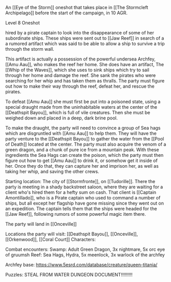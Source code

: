 An [[Eye of the Storm]] oneshot that takes place in [[The Stormcleft Archipelago]] before the start of the campaign, in 10 AGR.


Level 8 Oneshot

hired by a pirate captain to look into the disappearance of some of her subordinate ships. These ships were sent out to [[Jaw Reef]] in search of a a rumored artifact which was said to be able to allow a ship to survive a trip through the storm wall. 

This artifact is actually a possession of the powerful undersea Archfey, [[Amu Aau]], who makes the reef her home. She does have an artifact, The [[Whip of the Waves]], which she uses to sink ships which try to sail through her home and damage the reef. She sank the pirates who were searching for her whip and has taken them as thralls. The party must figure out how to make their way through the reef, defeat her, and rescue the pirates. 


To defeat [[Amu Aau]] she must first be put into a poisoned state, using a special draught made from the uninhabitable waters at the center of the [[Deathspit Bayou]], which is full of vile creatures. Then she must be weighed down and placed in a deep, dark brine pool. 

To make the draught, the party will need to convince a group of Sea hags which are disgruntled with [[Amu Aau]] to help them. They will have the party venture to the [[Deathspit Bayou]] to gather the water from the [[Pool of Death]] located at the center. The party must also acquire the venom of a green dragon, and a chunk of pure ice from a mountain peak. With these ingredients the Sea Hags can create the poison, which the party must then figure out how to get [[Amu Aau]] to drink it, or somehow get it inside of her. Once they do that, they can capture her and imprison her, as well as taking her whip, and saving the other crews. 

Starting location: The city of [[Stormfronte]], on [[Tudorille]]. There the party is meeting in a shady backstreet saloon, where they are waiting for a client who's hired them for a hefty sum on cash. That client is [[Captain Amontillado]], who is a Pirate captain who used to command a number of ships, but all except her flagship have gone missing since they went out on an expedition. The captain tells them that the ships were headed for the [[Jaw Reef]], following rumors of some powerful magic item there. 

The party will land in [[Onceville]]


Locations the party will visit: [[Deathspit Bayou]], [[Onceville]], [[Orkenwood]], [[Coral Court]]
Characters: 

Combat encounters: 
Swamp: Adult Green Dragon, 3x nightmare, 5x orc eye of gruumsh
Reef: Sea Hags, Hydra, 5x meenlock, 3x warlock of the archfey

Archfey base: https://www.5esrd.com/database/creature/queen-titania/

Puzzles: STEAL FROM WATER DUNGEON DOCUMENT!!!!!!!!!
